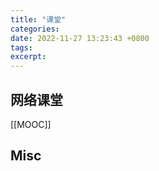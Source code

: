 ```yaml
---
title: "课堂"
categories: 
date: 2022-11-27 13:23:43 +0800
tags: 
excerpt: 
---
```




## 网络课堂

[[MOOC]]



## Misc


